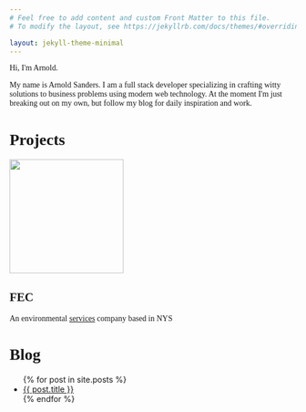 ```yaml
---
# Feel free to add content and custom Front Matter to this file.
# To modify the layout, see https://jekyllrb.com/docs/themes/#overriding-theme-defaults

layout: jekyll-theme-minimal
---
```

<head>
<meta name="viewport" content="initial-scale=1, maximum-scale=1">
<link href="https://fonts.googleapis.com/css2?family=Raleway:ital,wght@1,500&display=swap" rel="stylesheet">
<script async src="https://www.googletagmanager.com/gtag/js?id=G-GTLELQLE4F"></script>
<script>
  window.dataLayer = window.dataLayer || [];
  function gtag(){dataLayer.push(arguments);}
  gtag('js', new Date());

  gtag('config', 'G-GTLELQLE4F');
</script>
<link rel="stylesheet" href="https://unpkg.com/@glidejs/glide@3.3.0/dist/css/glide.core.min.css">
<script src="https://unpkg.com/@glidejs/glide@3.3.0/dist/glide.min.js"></script>
<title>Arnold's Blog</title>
</head>
<style>
  p , h1 {
    font-family: 'Raleway';
    -webkit-font-smoothing: subpixel-antialiased
  }

 .container {
    display: flex;
    height: 100%;
    width: 800px;
    margin: auto;
  }

  #main-container {
    display: flex;
    flex-direction: column;
    justify-content: center;
    width: 100%;
    border-left: 2px solid #ff00f0;
    border-right: 2px solid #ff00f0;
  }

  #blog-container {
    display: flex;
    flex-direction: column;
  }

  #resource-container {
      display: flex;
      flex-direction: column;
  }

  .project-container {
    display: flex;
    flex-direction: row;
    justify-content: space-evenly;
  }

  .glide {
    margin-bottom: 40px;
  }
  .glide__slide {
    display: flex;
    justify-content: center;
  }

  .topic {
    color: #ff00f0;
    font-family: 'Raleway', sans-serif;
    margin: auto;
    margin-bottom: 20px;
  }

  li {
    font-size: 24px;
  }

  li > a {
    color: black;
    text-decoration: none;
  }

  li > a:hover {
    color: #ff00f0;
  }

  .glide__bullets {
    display: flex;
    justify-content: center;
    align-items: center;
  }

  #slide-1 {
    margin-bottom: 50;
  }

  #slide-2 {
    margin-left: 10px;
    margin-bottom: 50;
  }

  #fancy-design {
      position: absolute;
      top: 50%;
      opacity: .1;
      width: 100%;
      height: 50%;
      background-color: #add8e6;
      clip-path: polygon(0 0, 0 4%, 100% 50%, 100% 100%, 0 100%, 0% 50%);
  }

  @keyframes slide-in {
    from {
      transform: translateX(-100%);
      opacity: 0;
    }
    to {
      transform: translateX(0%);
      opacity: 1;
    }
  }

   @keyframes fade-in {
    from {
      transform: translateY(-100%);
      opacity: 0;
    }
    to {
      transform: translateY(0%);
      opacity: 1;
    }
  }

   @keyframes grow-fast {
    from {
      transform: scale(.75);
    }
    to {
      transform: scale(1.5);
    }
  }

  #hero {
    display: flex;
    background-color: #fff;
    margin-right: auto;
    margin-left: auto;

  }

  #hero p {
  font-family: 'Raleway', sans-serif;
  font-weight: 700;
  font-size: 50px;
  display: inline-block;
  animation: fade-in 2000ms;
  }

  #twitter {
    position: relative;
    display: inline-block;
    top: 10;
  }

  #twitter:hover {
    animation: grow-fast 2000ms infinite;
  }

  .about-me {
    width: 50%;
    align-self: center;
    animation: slide-in 2000ms;
  }

::selection {
  background: yellow;
}

  #list {
    list-style: none;
    margin: auto;
  }

  @media only screen
  and (min-device-width: 375px)
  and (max-device-width: 667px)
  and (-webkit-min-device-pixel-ratio: 2) {
  .container {
      width: 400px;
    }

   .hero {
     margin-bottom: 100px;
   }
 }


</style>
<div class="container">
  <div id='main-container'>
    <div id='hero'>
        <p class='hero-name'>Hi, I'm Arnold.</p>
    </div>
    <div id="resource-container" style="z-index: 1">
    <div class='about-me'>
    <p>
      My name is Arnold Sanders. I am a full stack developer specializing in crafting witty solutions to
      business problems using modern web technology. At the moment I'm just breaking out on my own, but
      follow my blog for daily inspiration and work. 
    </p>
    </div>
    <div id="blog-container">
      <h1 class="topic">Projects</h1>
      <section>
        <div class="project-container">
          <img src="{{site.url}}/assets/images/site1.png" width="200px" height="200px">
          <div>
            <h1>FEC</h1>
            <p>An environmental <a href="https://main--animated-jalebi-d8cae2.netlify.app/">services</a> company based in NYS</p>
        </div>
        </div>
      </section>
    </div>
    <div id="blog-container">
      <h1 class="topic">Blog</h1>
      <ul id='list'>
        {% for post in site.posts %}
          <li>
            <a href="/pages{{ post.url }}" id='list-item'>{{ post.title }}</a>
          </li>
        {% endfor %}
      </ul>
    </div>
  </div>
  </div>
</div>
<script>
  new Glide('.glide', {
     perView: 1
  }).mount()
</script>
